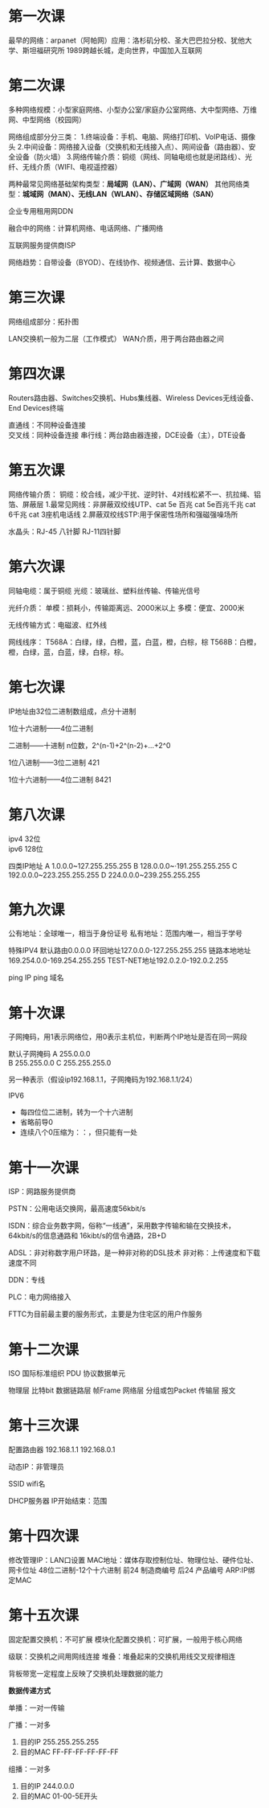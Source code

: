 # 第一次课

最早的网络：arpanet（阿帕网）应用：洛杉矶分校、圣大巴巴拉分校、犹他大学、斯坦福研究所
1989跨越长城，走向世界，中国加入互联网

# 第二次课

多种网络规模：小型家庭网络、小型办公室/家庭办公室网络、大中型网络、万维网、中型网络（校园网）

网络组成部分分三类：
1.终端设备：手机、电脑、网络打印机、VoIP电话、摄像头
2.中间设备：网络接入设备（交换机和无线接入点）、网间设备（路由器）、安全设备（防火墙）
3.网络传输介质：铜缆（网线、同轴电缆也就是闭路线）、光纤、无线介质（WIFI、电视遥控器）

两种最常见网络基础架构类型：**局域网（LAN）、广域网（WAN）**
其他网络类型：**城域网（MAN）、无线LAN（WLAN）、存储区域网络（SAN）**

企业专用租用网DDN

融合中的网络：计算机网络、电话网络、广播网络

互联网服务提供商ISP

网络趋势：自带设备（BYOD）、在线协作、视频通信、云计算、数据中心

# 第三次课

网络组成部分：拓扑图

LAN交换机一般为二层（工作模式）
WAN介质，用于两台路由器之间

# 第四次课

Routers路由器、Switches交换机、Hubs集线器、Wireless Devices无线设备、End Devices终端

直通线：不同种设备连接   
交叉线：同种设备连接  串行线：两台路由器连接，DCE设备（主），DTE设备

# 第五次课
网络传输介质：
铜缆：绞合线，减少干扰、逆时针、4对线松紧不一、抗拉绳、铝箔、屏蔽层
1.最常见网线：非屏蔽双绞线UTP、cat 5e 百兆 cat 5e百兆千兆 cat 6千兆 cat 3座机电话线
2.屏蔽双绞线STP:用于保密性场所和强磁强噪场所

水晶头：RJ-45 八针脚  RJ-11四针脚

# 第六次课
同轴电缆：属于铜缆
光缆：玻璃丝、塑料丝传输、传输光信号

光纤介质：
单模：损耗小，传输距离远、2000米以上
多模：便宜、2000米

无线传输方式：电磁波、红外线

网线线序：
T568A：白绿，绿，白橙，蓝，白蓝，橙，白棕，棕
T568B：白橙，橙，白绿，蓝，白蓝，绿，白棕，棕。

# 第七次课
IP地址由32位二进制数组成，点分十进制

1位十六进制——4位二进制

二进制——十进制
n位数，2^(n-1)+2^(n-2)+...+2^0

1位八进制——3位二进制
421

1位十六进制——4位二进制
8421


# 第八次课
ipv4  32位    
ipv6   128位

四类IP地址
A 1.0.0.0~127.255.255.255
B 128.0.0.0~·191.255.255.255
C 192.0.0.0~223.255.255.255
D 224.0.0.0~239.255.255.255


# 第九次课

公有地址：全球唯一，相当于身份证号
私有地址：范围内唯一，相当于学号

特殊IPV4
默认路由0.0.0.0
环回地址127.0.0.0-127.255.255.255
链路本地地址169.254.0.0-169.254.255.255
TEST-NET地址192.0.2.0-192.0.2.255

ping IP
ping 域名

# 第十次课
子网掩码，用1表示网络位，用0表示主机位，判断两个IP地址是否在同一网段

默认子网掩码
A  255.0.0.0   
B  255.255.0.0
C  255.255.255.0

另一种表示（假设ip192.168.1.1，子网掩码为192.168.1.1/24）

IPV6
- 每四位位二进制，转为一个十六进制
- 省略前导0
- 连续八个0压缩为：：，但只能有一处

# 第十一次课
ISP：网路服务提供商

PSTN：公用电话交换网，最高速度56kbit/s

ISDN：综合业务数字网，俗称“一线通”，采用数字传输和输在交换技术，64kbit/s的信息通路和
16kibt/s的信令通路，2B+D

ADSL：非对称数字用户环路，是一种非对称的DSL技术
非对称：上传速度和下载速度不同

DDN：专线

PLC：电力网络接入

FTTC为目前最主要的服务形式，主要是为住宅区的用户作服务

# 第十二次课
ISO 国际标准组织
PDU 协议数据单元

物理层 比特bit
数据链路层 帧Frame
网络层 分组或包Packet
传输层 报文

# 第十三次课
配置路由器
192.168.1.1
192.168.0.1

动态IP：非管理员

SSID wifi名

DHCP服务器
IP开始结束：范围

# 第十四次课
修改管理IP：LAN口设置
MAC地址：媒体存取控制位址、物理位址、硬件位址、网卡位址
48位二进制-12个十六进制
前24 制造商编号
后24 产品编号
ARP:IP绑定MAC

# 第十五次课
固定配置交换机：不可扩展
模块化配置交换机：可扩展，一般用于核心网络

级联：交换机之间用网线连接
堆叠：堆叠起来的交换机用线交叉规律相连

背板带宽一定程度上反映了交换机处理数据的能力

**数据传递方式**

单播：一对一传输

广播：一对多   
1. 目的IP 255.255.255.255
2. 目的MAC FF-FF-FF-FF-FF-FF

组播：一对多
1. 目的IP 244.0.0.0
2. 目的MAC 01-00-5E开头
